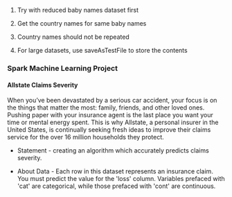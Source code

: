 1. Try with reduced baby names dataset first
2. Get the country names for same baby names
3. Country names should not be repeated

4. For large datasets, use saveAsTestFile to store the contents

### Spark Machine Learning Project

#### Allstate Claims Severity
When you’ve been devastated by a serious car accident, your focus is on the things that matter the most: family, friends, and other loved ones. Pushing paper with your insurance agent is the last place you want your time or mental energy spent. This is why Allstate, a personal insurer in the United States, is continually seeking fresh ideas to improve their claims service for the over 16 million households they protect.

* Statement - creating an algorithm which accurately predicts claims severity.

* About Data -  Each row in this dataset represents an insurance claim. You must predict the value for the 'loss' column. Variables prefaced with 'cat' are categorical, while those prefaced with 'cont' are continuous.